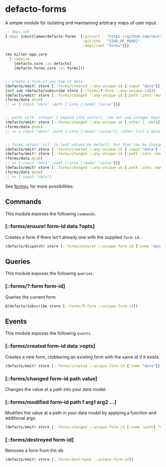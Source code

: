 # defacto-forms

A simple module for isolating and maintaining arbitrary maps of user input.

```clojure
;; deps.edn
{:deps {skuttleman/defacto-forms  {:git/url   "https://github.com/skuttleman/defacto"
                                   :git/sha   "{SHA_OF_HEAD}"
                                   :deps/root "forms"}}}
```

```clojure
(ns killer-app.core
  (:require
    [defacto.core :as defacto]
    [defacto.forms.core :as forms]))


;; create a form of any map of data
(defacto/emit! store [::forms/created ::any-unique-id {:input "data"}])
(def sub (defacto/subscribe store [::forms/?:form ::any-unique-id]))
(defacto/emit! store [::forms/changed ::any-unique-id [:path :into :model] "value"])
(forms/data @sub)
;; => {:input "data" :path {:into {:model "value"}}}


;; paths with `integer`s expand into vectors. (do not use integer keys in maps)
(defacto/emit! store [::forms/changed ::any-unique-id [:other 1 :data] "thingy"])
(forms/data @sub)
;; => {:input "data" :path {:into {:model "value"}} :other [nil {:data "thingy"}]}


;; forms retain `nil` in leaf values be default, but that can be changed
(defacto/emit! store [::forms/created ::any-unique-id {:input "data"} {:remove-nil? true}])
(defacto/emit! store [::forms/changed ::any-unique-id [:path :into :model] "value"])
(forms/data @sub)
;; => {:input "data" :path {:into {:model "value"}}}
(defacto/emit! store [::forms/changed ::any-unique-id [:path :into :model] nil])
(forms/data @sub)
;; => {:input "data"}
```

See [forms+](../forms+/README.md) for more possibilities.

## Commands

This module exposes the following `commands`.

### [::forms/ensure! form-id data ?opts]

Creates a form if there isn't already one with the supplied `form-id`.

```clojure
(defacto/dispatch! store [::forms/ensure! ::unique-form-id {:some "data"}])
```

## Queries

This module exposes the following `queries`.

### [::forms/?:form form-id]

Queries the current form.

```clojure
@(defacto/subscribe store [::forms/?:form ::unique-form-id])
```

## Events

This module exposes the following `events`.

### [::forms/created form-id data >opts]

Creates a new form, clobbering an existing form with the same id if it exists.

```clojure
(defacto/emit! store [::forms/created ::unique-form-id {:some "data"}])
```

### [::forms/changed form-id path value]

Changes the value at a path into your data model.

### [::forms/modified form-id path f arg1 arg2 ...]

Modifies the value at a path in your data model by applying a function and additional args.

```clojure
(defacto/emit! store [::forms/changed ::unique-form-id [:some :path] "value"])
```

### [::forms/destroyed form-id]

Removes a form from the db.

```clojure
(defacto/emit! store [::forms/destroyed ::unique-form-id])
```
